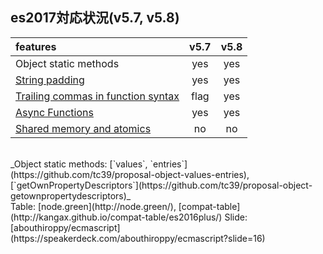 ## es2017対応状況(v5.7, v5.8)

| features | v5.7 | v5.8 |
|:-----------|:------------:|:------------:|
| Object static methods | yes | yes |
| [String padding](https://github.com/tc39/proposal-string-pad-start-end) | yes | yes |
| [Trailing commas in function syntax](https://github.com/tc39/proposal-trailing-function-commas) | flag | yes |
| [Async Functions](https://github.com/tc39/ecmascript-asyncawait) | yes | yes |
| [Shared memory and atomics](https://github.com/tc39/ecmascript_sharedmem) | no | no |

<br>
_Object static methods: [`values`, `entries`](https://github.com/tc39/proposal-object-values-entries), [`getOwnPropertyDescriptors`](https://github.com/tc39/proposal-object-getownpropertydescriptors)_

<br>
Table: [node.green](http://node.green/), [compat-table](http://kangax.github.io/compat-table/es2016plus/)  
Slide: [abouthiroppy/ecmascript](https://speakerdeck.com/abouthiroppy/ecmascript?slide=16)
